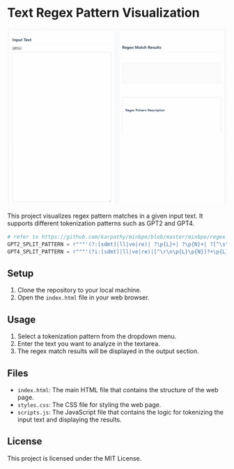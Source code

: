 # Text Regex Pattern Visualization

<div align="center">
    <img src="demo.gif" alt="Demo" width="800">
</div>

This project visualizes regex pattern matches in a given input text. It supports different tokenization patterns such as GPT2 and GPT4.

```python
# refer to https://github.com/karpathy/minbpe/blob/master/minbpe/regex.py
GPT2_SPLIT_PATTERN = r"""'(?:[sdmt]|ll|ve|re)| ?\p{L}+| ?\p{N}+| ?[^\s\p{L}\p{N}]+|\s+(?!\S)|\s+"""
GPT4_SPLIT_PATTERN = r"""'(?i:[sdmt]|ll|ve|re)|[^\r\n\p{L}\p{N}]?+\p{L}+|\p{N}{1,3}| ?[^\s\p{L}\p{N}]++[\r\n]*|\s*[\r\n]|\s+(?!\S)|\s+"""
```

## Setup

1. Clone the repository to your local machine.
2. Open the `index.html` file in your web browser.

## Usage

1. Select a tokenization pattern from the dropdown menu.
2. Enter the text you want to analyze in the textarea.
3. The regex match results will be displayed in the output section.

## Files

- `index.html`: The main HTML file that contains the structure of the web page.
- `styles.css`: The CSS file for styling the web page.
- `scripts.js`: The JavaScript file that contains the logic for tokenizing the input text and displaying the results.

## License

This project is licensed under the MIT License.
